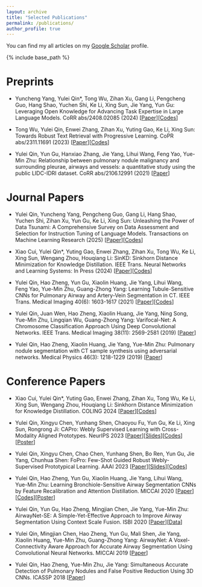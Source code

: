 ```yaml
---
layout: archive
title: "Selected Publications"
permalink: /publications/
author_profile: true
---
```



You can find my all articles on my [Google Scholar](https://scholar.google.com/citations?user=vBnuTjwAAAAJ&hl=zh-CN) profile.


{% include base_path %}

<!-- {% for post in site.publications reversed %}
  {% include archive-single.html %}
{% endfor %} -->


<!-- [[Paper]()][[Slides]()][[Codes]()] -->

Preprints
======

* Yuncheng Yang, Yulei Qin*, Tong Wu, Zihan Xu, Gang Li, Pengcheng Guo, Hang Shao, Yuchen Shi, Ke Li, Xing Sun, Jie Yang, Yun Gu: Leveraging Open Knowledge for Advancing Task Expertise in Large Language Models. CoRR abs/2408.02085 (2024)
[[Paper](https://arxiv.org/abs/2408.15915)][[Codes](https://github.com/Yaphabates/Rocket)]

* Tong Wu, Yulei Qin, Enwei Zhang, Zihan Xu, Yuting Gao, Ke Li, Xing Sun: Towards Robust Text Retrieval with Progressive Learning. CoPR abs/2311.11691 (2023)
[[Paper](https://arxiv.org/abs/2311.11691)][[Codes](https://huggingface.co/TownsWu/PEG)]

* Yulei Qin, Yun Gu, Hanxiao Zhang, Jie Yang, Lihui Wang, Feng Yao, Yue-Min Zhu: Relationship between pulmonary nodule malignancy and surrounding pleurae, airways and vessels: a quantitative study using the public LIDC-IDRI dataset. CoRR abs/2106.12991 (2021)
[[Paper](https://arxiv.org/abs/2106.12991)]


Journal Papers
======

* Yulei Qin, Yuncheng Yang, Pengcheng Guo, Gang Li, Hang Shao, Yuchen Shi, Zihan Xu, Yun Gu, Ke Li, Xing Sun: Unleashing the Power of Data Tsunami: A Comprehensive Survey on Data Assessment and Selection for Instruction Tuning of Language Models. Transactions on Machine Learning Research (2025)
[[Paper](https://openreview.net/pdf?id=RJT1baPhdV)][[Codes](https://github.com/yuleiqin/fantastic-data-engineering)]

* Xiao Cui, Yulei Qin*, Yuting Gao, Enwei Zhang, Zihan Xu, Tong Wu, Ke Li, Xing Sun, Wengang Zhou, Houqiang Li: SinKD: Sinkhorn Distance Minimization for Knowledge Distillation. IEEE Trans. Neural Networks and Learning Systems: In Press (2024)
[[Paper](https://hal.science/hal-04803835)][[Codes](https://github.com/2018cx/SinKD)]

* Yulei Qin, Hao Zheng, Yun Gu, Xiaolin Huang, Jie Yang, Lihui Wang, Feng Yao, Yue-Min Zhu, Guang-Zhong Yang: Learning Tubule-Sensitive CNNs for Pulmonary Airway and Artery-Vein Segmentation in CT. IEEE Trans. Medical Imaging 40(6): 1603-1617 (2021)
[[Paper](https://arxiv.org/abs/2012.05767)][[Codes](http://www.pami.sjtu.edu.cn/Show/56/146)]

* Yulei Qin, Juan Wen, Hao Zheng, Xiaolin Huang, Jie Yang, Ning Song, Yue-Min Zhu, Lingqian Wu, Guang-Zhong Yang: Varifocal-Net: A Chromosome Classification Approach Using Deep Convolutional Networks. IEEE Trans. Medical Imaging 38(11): 2569-2581 (2019)
[[Paper](https://arxiv.org/abs/1810.05943)]

* Yulei Qin, Hao Zheng, Xiaolin Huang, Jie Yang, Yue-Min Zhu: Pulmonary nodule segmentation with CT sample synthesis using adversarial networks. Medical Physics 46(3): 1218-1229 (2019)
[[Paper](https://hal.science/hal-02073173/document)]


Conference Papers
======

* Xiao Cui, Yulei Qin*, Yuting Gao, Enwei Zhang, Zihan Xu, Tong Wu, Ke Li, Xing Sun, Wengang Zhou, Houqiang Li: Sinkhorn Distance Minimization for Knowledge Distillation. COLING 2024
[[Paper](https://arxiv.org/pdf/2402.17110)][[Codes](https://github.com/2018cx/sinkd)]


* Yulei Qin, Xingyu Chen, Yunhang Shen, Chaoyou Fu, Yun Gu, Ke Li, Xing Sun, Rongrong Ji: CAPro: Webly Supervised Learning with Cross-Modality Aligned Prototypes. NeurIPS 2023
[[Paper](https://arxiv.org/abs/2310.09761)][[Slides](http://yuleichin.github.io/files/NeurIPS2023/NeurIPS2023_CAPro_slides.pdf)][[Codes](https://github.com/yuleiqin/capro)][[Poster](http://yuleichin.github.io/files/NeurIPS2023/NeurIPS2023_CAPro_poster.png)]


* Yulei Qin, Xingyu Chen, Chao Chen, Yunhang Shen, Bo Ren, Yun Gu, Jie Yang, Chunhua Shen: FoPro: Few-Shot Guided Robust Webly-Supervised Prototypical Learning. AAAI 2023
[[Paper](https://arxiv.org/abs/2212.00465)][[Slides](http://yuleichin.github.io/files/AAAI2023/3370.YuleiQ-AAAI2023-slides.pdf)][[Codes](https://github.com/yuleiqin/fopro)]


* Yulei Qin, Hao Zheng, Yun Gu, Xiaolin Huang, Jie Yang, Lihui Wang, Yue-Min Zhu: Learning Bronchiole-Sensitive Airway Segmentation CNNs by Feature Recalibration and Attention Distillation. MICCAI 2020
[[Paper](https://hal.science/hal-03435078/file/QinYulei_Miccai2020.pdf)][[Codes](http://www.pami.sjtu.edu.cn/Show/56/146)][[Poster](http://yuleichin.github.io/files/MICCAI2020/poster_abstract.pdf)]


* Yulei Qin, Yun Gu, Hao Zheng, Mingjian Chen, Jie Yang, Yue-Min Zhu: AirwayNet-SE: A Simple-Yet-Effective Approach to Improve Airway Segmentation Using Context Scale Fusion. ISBI 2020
[[Paper](https://hal.science/hal-03434883/file/QinYulei_Isbi2020.pdf)][[Data](http://www.pami.sjtu.edu.cn/Show/56/126)]


* Yulei Qin, Mingjian Chen, Hao Zheng, Yun Gu, Mali Shen, Jie Yang, Xiaolin Huang, Yue-Min Zhu, Guang-Zhong Yang: AirwayNet: A Voxel-Connectivity Aware Approach for Accurate Airway Segmentation Using Convolutional Neural Networks. MICCAI 2019
[[Paper](https://arxiv.org/abs/1907.06852)]


* Yulei Qin, Hao Zheng, Yue-Min Zhu, Jie Yang: Simultaneous Accurate Detection of Pulmonary Nodules and False Positive Reduction Using 3D CNNs. ICASSP 2018
[[Paper](https://hal.science/hal-04254078)]
